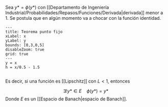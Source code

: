 
Sea $y* = \phi(y*)$ con [[Departamento de Ingeniería Industrial/Probabilidades/Repasos/Funciones/Derivada|derivada]] menor a 1. Se postula que en algún momento va a chocar con la función identidad. 


```functionplot
---
title: Teorema punto fijo
xLabel: x
yLabel: y
bounds: [0,3,0,5]
disableZoom: true
grid: true
---
y = x
h = x/0.5 - 1.5


```

Es decir, si una función es [[Lipschitz]] con $L<1$, entonces 

$$\exists !y*\in E\ \ \ \ \phi(y*)=y*$$ 
Donde $E$ es un [[Espacio de Banach|espacio de Banach]]. 